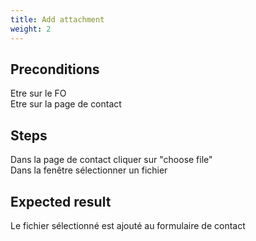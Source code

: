 ```yaml
---
title: Add attachment
weight: 2
---
```


## Preconditions

Etre sur le FO\
Etre sur la page de contact
## Steps

Dans la page de contact cliquer sur "choose file"\
Dans la fenêtre sélectionner un fichier

## Expected result

Le fichier sélectionné est ajouté au formulaire de contact


